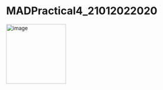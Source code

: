 # MADPractical4_21012022020
<img width="161" alt="image" src="https://user-images.githubusercontent.com/111744884/189960268-5e01a2b1-b27e-4ea6-a7d7-be4d1f2a3e1a.png">
